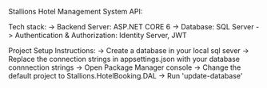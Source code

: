 Stallions Hotel Management System API:

Tech stack:
-> Backend Server: ASP.NET CORE 6
-> Database: SQL Server
-> Authentication & Authorization: Identity Server, JWT

Project Setup Instructions:
-> Create a database in your local sql sever
-> Replace the connection strings in appsettings.json with your database connnection strings
-> Open Package Manager console
-> Change the default project to Stallions.HotelBooking.DAL
-> Run 'update-database'
